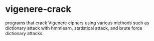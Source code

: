 # vigenere-crack
programs that crack Vigenere ciphers using various methods such as dictionary attack with hmmlearn, statistical attack, and brute force dictionary attacks.
